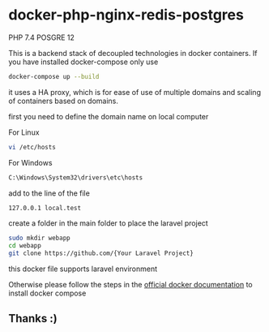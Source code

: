 # docker-php-nginx-redis-postgres

PHP 7.4
POSGRE 12

This is a backend stack of decoupled technologies in docker containers.
If you have installed docker-compose only use

```bash
docker-compose up --build
```
it uses a HA proxy, which is for ease of use of multiple domains and scaling of containers based on domains.

first you need to define the domain name on local computer

For Linux

```bash
vi /etc/hosts
```

For Windows
```bash
C:\Windows\System32\drivers\etc\hosts
```

add to the line of the file

```bash
127.0.0.1 local.test
```

create a folder in the main folder to place the laravel project

```bash
sudo mkdir webapp
cd webapp
git clone https://github.com/{Your Laravel Project}
```

this docker file supports laravel environment

Otherwise please follow the steps in the [official docker documentation](https://docs.docker.com/install/linux/docker-ce/debian/) to install docker compose

## Thanks :)
